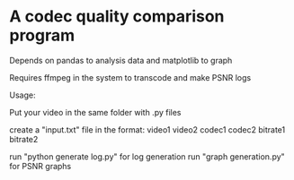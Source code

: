 # A codec quality comparison program
Depends on pandas to analysis data and matplotlib to graph

Requires ffmpeg in the system to transcode and make PSNR logs

Usage:

Put your video in the same folder with .py files

create a "input.txt" file in the format:
video1 video2
codec1 codec2
bitrate1 bitrate2

run "python generate log.py" for log generation
run "graph generation.py" for PSNR graphs
